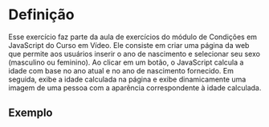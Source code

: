 ﻿# Definição

Esse exercício faz parte da aula de exercícios do módulo de Condições em JavaScript do Curso em Vídeo. Ele consiste em criar uma página da web que permite aos usuários inserir o ano de nascimento e selecionar seu sexo (masculino ou feminino). Ao clicar em um botão, o JavaScript calcula a idade com base no ano atual e no ano de nascimento fornecido. Em seguida, exibe a idade calculada na página e exibe dinamicamente uma imagem de uma pessoa com a aparência correspondente à idade calculada.


## Exemplo
